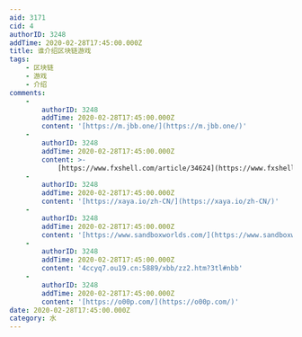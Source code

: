 ```yaml
---
aid: 3171
cid: 4
authorID: 3248
addTime: 2020-02-28T17:45:00.000Z
title: 谁介绍区块链游戏
tags:
    - 区块链
    - 游戏
    - 介绍
comments:
    -
        authorID: 3248
        addTime: 2020-02-28T17:45:00.000Z
        content: '[https://m.jbb.one/](https://m.jbb.one/)'
    -
        authorID: 3248
        addTime: 2020-02-28T17:45:00.000Z
        content: >-
            [https://www.fxshell.com/article/34624](https://www.fxshell.com/article/34624)
    -
        authorID: 3248
        addTime: 2020-02-28T17:45:00.000Z
        content: '[https://xaya.io/zh-CN/](https://xaya.io/zh-CN/)'
    -
        authorID: 3248
        addTime: 2020-02-28T17:45:00.000Z
        content: '[https://www.sandboxworlds.com/](https://www.sandboxworlds.com/)'
    -
        authorID: 3248
        addTime: 2020-02-28T17:45:00.000Z
        content: '4ccyq7.ou19.cn:5889/xbb/zz2.htm?3tl#nbb'
    -
        authorID: 3248
        addTime: 2020-02-28T17:45:00.000Z
        content: '[https://o00p.com/](https://o00p.com/)'
date: 2020-02-28T17:45:00.000Z
category: 水
---
```




